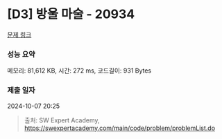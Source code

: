 # [D3] 방울 마술 - 20934 

[문제 링크](https://swexpertacademy.com/main/code/problem/problemDetail.do?contestProbId=AY9QTGqqcckDFAVF) 

### 성능 요약

메모리: 81,612 KB, 시간: 272 ms, 코드길이: 931 Bytes

### 제출 일자

2024-10-07 20:25



> 출처: SW Expert Academy, https://swexpertacademy.com/main/code/problem/problemList.do